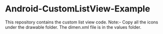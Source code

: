 # Android-CustomListView-Example
This repository contains the custom list view code.
Note:- Copy all the icons under the drawable folder.
The dimen.xml file is in the values folder.
